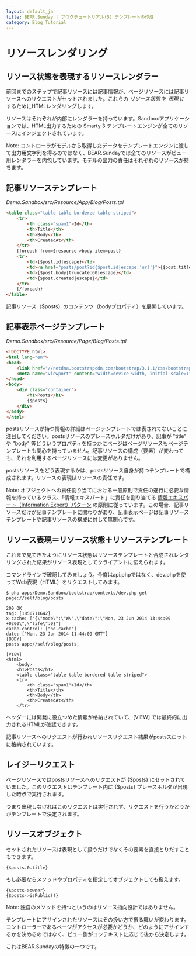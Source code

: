 ```yaml
---
layout: default_ja
title: BEAR.Sunday | ブログチュートリアル(5) テンプレートの作成
category: Blog Tutorial
---
```


# リソースレンダリング

## リソース状態を表現するリソースレンダラー

前回までのステップで記事リソースには記事情報が、ページリソースには記事リソースへのリクエストがセットされました。これらの *リソース状態* を *表現* にするためにHTMLレンダリングします。

リソースはそれぞれが内部にレンダラーを持っています。Sandboxアプリケーションでは、HTML出力するための Smarty 3 テンプレートエンジンが全てのリソースにインジェクトされています。

Note: コントローラがモデルから取得したデータをテンプレートエンジンに渡して出力用文字列を得るのではなく、BEAR.Sundayでは全てのリソースがビュー用レンダラーを内包しています。モデルの出力の責任はそれぞれのリソースが持ちます。

## 記事リソーステンプレート

*Demo.Sandbox/src/Resource/App/Blog/Posts.tpl*

```html
<table class="table table-bordered table-striped">
    <tr>
        <th class="span1">Id</th>
        <th>Title</th>
        <th>Body</th>
        <th>CreatedAt</th>
    </tr>
    {foreach from=$resource->body item=post}
    <tr>
        <td>{$post.id|escape}</td>
        <td><a href="posts/post?id{$post.id|escape:'url'}">{$post.title|escape}</a></td>
        <td>{$post.body|truncate:60|escape}</td>
        <td>{$post.created|escape}</td>
    </tr>
    {/foreach}
</table>
```

記事リソース（$posts）のコンテンツ（bodyプロパティ）を展開しています。

## 記事表示ページテンプレート

*Demo.Sandbox/src/Resource/Page/Blog/Posts.tpl*

```html
<!DOCTYPE html>
<html lang="en">
<head>
    <link href="//netdna.bootstrapcdn.com/bootstrap/3.1.1/css/bootstrap.min.css">
    <meta name="viewport" content="width=device-width, initial-scale=1">
</head>
<body>
    <div class="container">
        <h1>Posts</h1>
        {$posts}
    </div>
</body>
</html>
```

postsリソースが持つ情報の詳細はページテンプレートでは表されてないことに注目してください。postsリソースのプレースホルダだけがあり、記事が "title" や "body" 等どういうプロパティを持つかにページはページリソースもページテンプレートも関心を持っていません。記事リソースの構成（要素）が変わっても、それを利用するページリソースには変更がありません。

postsリソースをどう表現するかは、postsリソース自身が持つテンプレートで構成されます。リソースの表現はリソースの責任です。

Note: オブジェクトへの責任割り当てにおける一般原則で責任の遂行に必要な情報を持っているクラス、「情報エキスパート」に責任を割り当てる [情報エキスパート（Information Expert）パターン](http://ja.wikipedia.org/wiki/GRASP#.E6.83.85.E5.A0.B1.E3.82.A8.E3.82.AD.E3.82.B9.E3.83.91.E3.83.BC.E3.83.88) の原則に従っています。この場合、記事リソースだけが記事テンプレートに関わりがあり、記事表示ページは記事リソーステンプレートや記事リソースの構成に対して無関心です。

## リソース表現＝リソース状態＋リソーステンプレート

これまで見てきたようにリソース状態はリソーステンプレートと合成されレンダリングされた結果がリソース表現としてクライアントに伝えられます。 

コマンドラインで確認してみましょう。今度はapi.phpではなく、dev.phpを使ってWeb表現（HTML）をリクエストしてみます。

```
$ php apps/Demo.Sandbox/bootstrap/contexts/dev.php get page://self/blog/posts

200 OK
tag: [1850711642]
x-cache: ["{\"mode\":\"W\",\"date\":\"Mon, 23 Jun 2014 13:44:09 +0200\",\"life\":0}"]
cache-control: ["no-cache"]
date: ["Mon, 23 Jun 2014 11:44:09 GMT"]
[BODY]
posts app://self/blog/posts,

[VIEW]
<html>
    <body>
    <h1>Posts</h1>
    <table class="table table-bordered table-striped">
    <tr>
        <th class="span1">Id</th>
        <th>Title</th>
        <th>Body</th>
        <th>CreatedAt</th>
    </tr>
```

ヘッダーには開発に役立つめた情報が格納されていて、[VIEW] では最終的に出力されるHTMLが確認できます。

記事リソースへのリクエストが行われリソースリクエスト結果がpostsスロットに格納されています。

## レイジーリクエスト

ページリソースではpostsリソースへのリクエストが {$posts} にセットされていました。このリクエストはテンプレート内に {$posts} プレースホルダが出現した時点で実行されます。

つまり出現しなければこのリクエストは実行されず、リクエストを行うかどうかがテンプレートで決定されます。

## リソースオブジェクト

セットされたリソースは表現として扱うだけでなくその要素を直接とりだすこともできます。

```
{$posts.0.title}
```

もし必要ならメソッドやプロパティを指定してオブジェクトしても扱えます。

```
{$posts->owner}
{$posts->isPublic()}
```

Note: 独自のメソッドを持つというのはリソース指向設計ではありません。

テンプレートにアサインされたリソースはその扱い方で振る舞いが変わります。コントローラーであるページがアクセスが必要かどうか、どのようにアサインするかを決めるのではなく、ビュー側がコンテキストに応じて後から決定します。

これはBEAR.Sundayの特徴の一つです。
